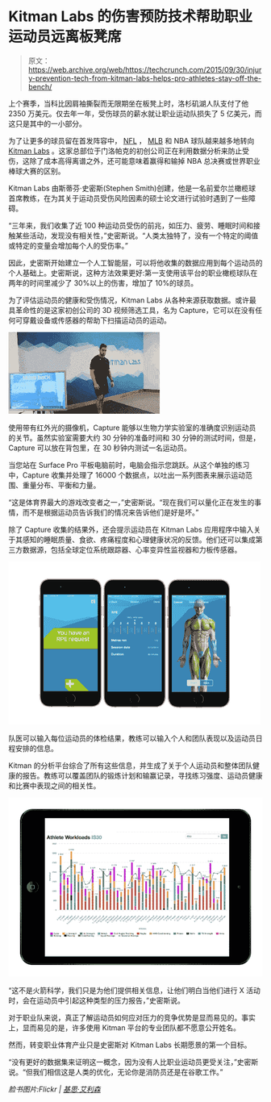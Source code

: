 # Kitman Labs 的伤害预防技术帮助职业运动员远离板凳席

> 原文：<https://web.archive.org/web/https://techcrunch.com/2015/09/30/injury-prevention-tech-from-kitman-labs-helps-pro-athletes-stay-off-the-bench/>

上个赛季，当科比因肩袖撕裂而无限期坐在板凳上时，洛杉矶湖人队支付了他 2350 万美元。仅去年一年，受伤球员的薪水就让职业运动队损失了 5 亿美元，而这只是其中的一小部分。

为了让更多的球员留在首发阵容中， [NFL](https://web.archive.org/web/20230316062424/http://espn.go.com/nfl/story/_/id/13665228/miami-dolphins-aim-prevent-injuries-futuristic-sports-performance-program-nfl) ， [MLB](https://web.archive.org/web/20230316062424/http://espn.go.com/mlb/story/_/id/12551008/losangeles-dodgers-kitman-labs-pioneering-injury-prevention-program) 和 NBA 球队越来越多地转向 [Kitman Labs](https://web.archive.org/web/20230316062424/http://kitmanlabs.com/) 。这家总部位于门洛帕克的初创公司正在利用数据分析来防止受伤，这除了成本高得离谱之外，还可能意味着赢得和输掉 NBA 总决赛或世界职业棒球大赛的区别。

Kitman Labs 由斯蒂芬·史密斯(Stephen Smith)创建，他是一名前爱尔兰橄榄球首席教练，在为其关于运动员受伤风险因素的硕士论文进行试验时遇到了一些障碍。

“三年来，我们收集了近 100 种运动员受伤的前兆，如压力、疲劳、睡眠时间和接触某些活动，发现没有相关性，”史密斯说。“人类太独特了，没有一个特定的阈值或特定的变量会增加每个人的受伤率。”

因此，史密斯开始建立一个人工智能层，可以将他收集的数据应用到每个运动员的个人基础上。史密斯说，这种方法效果更好:第一支使用该平台的职业橄榄球队在两年的时间里减少了 30%以上的伤害，增加了 10%的球员。

为了评估运动员的健康和受伤情况，Kitman Labs 从各种来源获取数据。或许最具革命性的是这家初创公司的 3D 视频筛选工具，名为 Capture，它可以在没有任何可穿戴设备或传感器的帮助下扫描运动员的运动。

![kitman_gif](img/4e6d1d8aa142c665d263a2255dbeda7d.png)

使用带有红外光的摄像机，Capture 能够以生物力学实验室的准确度识别运动员的关节。虽然实验室需要大约 30 分钟的准备时间和 30 分钟的测试时间，但是，Capture 可以放在背包里，在 30 秒钟内测试一名运动员。

当您站在 Surface Pro 平板电脑前时，电脑会指示您跳跃。从这个单独的练习中，Capture 收集并处理了 16000 个数据点，以吐出一系列图表来展示运动范围、重量分布、平衡和力量。

“这是体育界最大的游戏改变者之一，”史密斯说。“现在我们可以量化正在发生的事情，而不是根据运动员告诉我们的情况来告诉他们是好是坏。”

除了 Capture 收集的结果外，还会提示运动员在 Kitman Labs 应用程序中输入关于其感知的睡眠质量、食欲、疼痛程度和心理健康状况的反馈。他们还可以集成第三方数据源，包括全球定位系统跟踪器、心率变异性监视器和力板传感器。

![kitmanlabs2](img/a01b498083f32b953f394456a8fc6d18.png)

队医可以输入每位运动员的体检结果，教练可以输入个人和团队表现以及运动员日程安排的信息。

Kitman 的分析平台综合了所有这些信息，并生成了关于个人运动员和整体团队健康的报告。教练可以覆盖团队的锻炼计划和输赢记录，寻找练习强度、运动员健康和比赛中表现之间的相关性。

![kitmanlabs3](img/ff973d37bf731137e244dfab9ae67ae8.png)

“这不是火箭科学，我们只是为他们提供相关信息，让他们明白当他们进行 X 活动时，会在运动员中引起这种类型的压力报告，”史密斯说。

对于职业队来说，真正了解运动员如何应对压力的竞争优势是显而易见的。事实上，显而易见的是，许多使用 Kitman 平台的专业团队都不愿意公开姓名。

然而，转变职业体育产业只是史密斯对 Kitman Labs 长期愿景的第一个目标。

“没有更好的数据集来证明这一概念，因为没有人比职业运动员更受关注，”史密斯说。“但我们相信这是人类的优化，无论你是消防员还是在谷歌工作。”

*脸书图片:Flickr | [基思·艾利森](https://web.archive.org/web/20230316062424/https://www.flickr.com/photos/keithallison/5262427419/in/photolist-922jke-8fpo2g-8bjrf7-8fsCUN-8fpnqa-8fpn1B-8fpnwD-8fpnTc-q1hfuA-q1hjkw-v4FabF-q1g1cS-77JvQe-pkPfYj-4waoqT-4wauYx-4weCaS-b3ViA4-6VQxan-4JWuyu-8fsCLu-5EFAsr-bordco-7f5yKD-ed8aze-33iWtV-33otNo-bBkXiX-33iWpB-33iWhR-33iWaP-33iWfz-33otx1-4JWGib-gS2Vz9-gS3qP8-gS3F14-gS2RCv-gS2C73-gS3xsZ-gS2GGJ-gS3z5M-gS2Djw-gS3AzF-gS2Fhw-gS2DDm-vJ3NLg-4JRUep-qhKx3E-4JWagJ/)*
